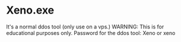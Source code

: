 # Xeno.exe
It's a normal ddos tool (only use on a vps.)
WARNING: This is for educational purposes only.
Password for the ddos tool: Xeno or xeno 
